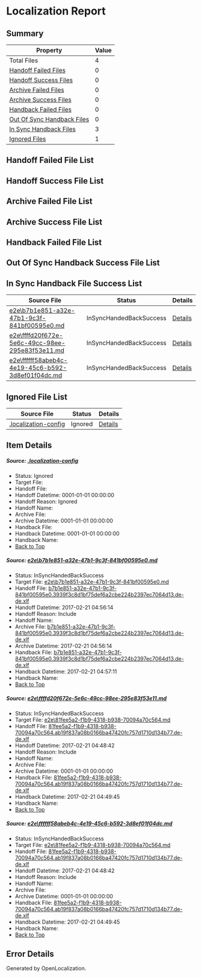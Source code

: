 # <a name='report-top'></a> Localization Report

## Summary
 Property | Value 
 -------- | ----- 
 Total Files | 4
[ Handoff Failed Files ](#handoff-failed-list)| 0
[ Handoff Success Files ](#handoff-success-list)| 0
[ Archive Failed Files ](#archive-failed-list)| 0
[ Archive Success Files ](#archive-success-list)| 0
[ Handback Failed Files ](#handback-failed-list)| 0
[ Out Of Sync Handback Files ](#outofsync-handback-success-list)| 0
[ In Sync Handback Files ](#insync-handback-success-list)| 3
[ Ignored Files ](#ignored-list)| 1

## <a name='handoff-failed-list'></a> Handoff Failed File List

## <a name='handoff-success-list'></a> Handoff Success File List

## <a name='archive-failed-list'></a> Archive Failed File List

## <a name='archive-success-list'></a> Archive Success File List

## <a name='handback-failed-list'></a> Handback Failed File List

## <a name='outofsync-handback-success-list'></a> Out Of Sync Handback Success File List

## <a name='insync-handback-success-list'></a> In Sync Handback File Success List
 Source File | Status | Details 
 ----------- | ------ | ------- 
 [e2e\b7b1e851-a32e-47b1-9c3f-841bf00595e0.md](https://github.com/OpenLocalizationTestOrg/ol-test4/blob/3c6435669bbe22d731a3c108ffa0befa75d1bb30/e2e/b7b1e851-a32e-47b1-9c3f-841bf00595e0.md) | InSyncHandedBackSuccess | [Details](#81ed3b06aaf72a98296d9961409d09cdd19c13501)
 [e2e\ffffd20f672e-5e6c-49cc-98ee-295e83f53e11.md](https://github.com/OpenLocalizationTestOrg/ol-test4/blob/5410a325da766eb8e98c7a977911f7c65626d205/e2e/ffffd20f672e-5e6c-49cc-98ee-295e83f53e11.md) | InSyncHandedBackSuccess | [Details](#970a030b13038ea31582342063074b3c617d1bdc2)
 [e2e\ffffff58abeb4c-4e19-45c6-b592-3d8ef01f04dc.md](https://github.com/OpenLocalizationTestOrg/ol-test4/blob/3c6435669bbe22d731a3c108ffa0befa75d1bb30/e2e/ffffff58abeb4c-4e19-45c6-b592-3d8ef01f04dc.md) | InSyncHandedBackSuccess | [Details](#970a030b13038ea31582342063074b3c617d1bdc3)

## <a name='ignored-list'></a> Ignored File List
 Source File | Status | Details 
 ----------- | ------ | ------- 
 [.localization-config](https://github.com/OpenLocalizationTestOrg/ol-test4/blob/3c6435669bbe22d731a3c108ffa0befa75d1bb30/.localization-config) | Ignored | [Details](#cb0632cf59c1387fc1742bfb9fa3c47f87e2e5c90)

## Item Details
##### <a name='cb0632cf59c1387fc1742bfb9fa3c47f87e2e5c90'></a> Source: [.localization-config](https://github.com/OpenLocalizationTestOrg/ol-test4/blob/3c6435669bbe22d731a3c108ffa0befa75d1bb30/.localization-config)
* Status: Ignored
* Target File: 
* Handoff File: 
* Handoff Datetime: 0001-01-01 00:00:00
* Handoff Reason: Ignored
* Handoff Name: 
* Archive File: 
* Archive Datetime: 0001-01-01 00:00:00
* Handback File: 
* Handback Datetime: 0001-01-01 00:00:00
* Handback Name: 
* [Back to Top](#report-top)

##### <a name='81ed3b06aaf72a98296d9961409d09cdd19c13501'></a> Source: [e2e\b7b1e851-a32e-47b1-9c3f-841bf00595e0.md](https://github.com/OpenLocalizationTestOrg/ol-test4/blob/3c6435669bbe22d731a3c108ffa0befa75d1bb30/e2e/b7b1e851-a32e-47b1-9c3f-841bf00595e0.md)
* Status: InSyncHandedBackSuccess
* Target File: [e2e\b7b1e851-a32e-47b1-9c3f-841bf00595e0.md](https://github.com/OpenLocalizationTestOrg/ol-test4-dede/blob/88400c6778f3cfd86c52610d62c9cb2dea058fa3/e2e/b7b1e851-a32e-47b1-9c3f-841bf00595e0.md)
* Handoff File: [b7b1e851-a32e-47b1-9c3f-841bf00595e0.3939f3c8d1bf75def6a2cbe224b2397ec7064d13.de-de.xlf](https://github.com/OpenLocalizationTestOrg/ol-test4-handoff/blob/5a21ed032384e5ad166225aeac7d016c7daa692f/ol-handoff/OpenLocalizationTestOrg/ol-test4-dede/xinjiang/ht/b7b1e851-a32e-47b1-9c3f-841bf00595e0.3939f3c8d1bf75def6a2cbe224b2397ec7064d13.de-de.xlf)
* Handoff Datetime: 2017-02-21 04:56:14
* Handoff Reason: Include
* Handoff Name: 
* Archive File: [b7b1e851-a32e-47b1-9c3f-841bf00595e0.3939f3c8d1bf75def6a2cbe224b2397ec7064d13.de-de.xlf](https://github.com/OpenLocalizationTestOrg/ol-test4-handoff/blob/e49175b9d7b586c9530c857d4caacdf8427587fe/ol-archive/OpenLocalizationTestOrg/ol-test4-dede/xinjiang/ht/b7b1e851-a32e-47b1-9c3f-841bf00595e0.3939f3c8d1bf75def6a2cbe224b2397ec7064d13.de-de.xlf)
* Archive Datetime: 2017-02-21 04:56:14
* Handback File: [b7b1e851-a32e-47b1-9c3f-841bf00595e0.3939f3c8d1bf75def6a2cbe224b2397ec7064d13.de-de.xlf](https://github.com/OpenLocalizationTestOrg/ol-test4-handback/blob/60983a32da3e7d598a1b54f5ab416c10a4e438bd/ol-handback/OpenLocalizationTestOrg/ol-test4-dede/xinjiang/ht/b7b1e851-a32e-47b1-9c3f-841bf00595e0.3939f3c8d1bf75def6a2cbe224b2397ec7064d13.de-de.xlf)
* Handback Datetime: 2017-02-21 04:57:11
* Handback Name: 
* [Back to Top](#report-top)

##### <a name='970a030b13038ea31582342063074b3c617d1bdc2'></a> Source: [e2e\ffffd20f672e-5e6c-49cc-98ee-295e83f53e11.md](https://github.com/OpenLocalizationTestOrg/ol-test4/blob/5410a325da766eb8e98c7a977911f7c65626d205/e2e/ffffd20f672e-5e6c-49cc-98ee-295e83f53e11.md)
* Status: InSyncHandedBackSuccess
* Target File: [e2e\81fee5a2-f1b9-4318-b938-70094a70c564.md](https://github.com/OpenLocalizationTestOrg/ol-test4-dede/blob/c3bde7029989d05f826ede1f4e74cd8c494d70db/e2e/81fee5a2-f1b9-4318-b938-70094a70c564.md)
* Handoff File: [81fee5a2-f1b9-4318-b938-70094a70c564.ab19f837a08b0166ba47420fc757d1710d134b77.de-de.xlf](https://github.com/OpenLocalizationTestOrg/ol-test4-handoff/blob/4fe8c43c692fb1f1c921f2b2f66b93d13cce9032/ol-handoff/OpenLocalizationTestOrg/ol-test4-dede/xinjiang/ht/81fee5a2-f1b9-4318-b938-70094a70c564.ab19f837a08b0166ba47420fc757d1710d134b77.de-de.xlf)
* Handoff Datetime: 2017-02-21 04:48:42
* Handoff Reason: Include
* Handoff Name: 
* Archive File: 
* Archive Datetime: 0001-01-01 00:00:00
* Handback File: [81fee5a2-f1b9-4318-b938-70094a70c564.ab19f837a08b0166ba47420fc757d1710d134b77.de-de.xlf](https://github.com/OpenLocalizationTestOrg/ol-test4-handback/blob/fc8ca79d7f55bafc6b6be3e69a3322397b957ad0/ol-handback/OpenLocalizationTestOrg/ol-test4-dede/xinjiang/ht/81fee5a2-f1b9-4318-b938-70094a70c564.ab19f837a08b0166ba47420fc757d1710d134b77.de-de.xlf)
* Handback Datetime: 2017-02-21 04:49:45
* Handback Name: 
* [Back to Top](#report-top)

##### <a name='970a030b13038ea31582342063074b3c617d1bdc3'></a> Source: [e2e\ffffff58abeb4c-4e19-45c6-b592-3d8ef01f04dc.md](https://github.com/OpenLocalizationTestOrg/ol-test4/blob/3c6435669bbe22d731a3c108ffa0befa75d1bb30/e2e/ffffff58abeb4c-4e19-45c6-b592-3d8ef01f04dc.md)
* Status: InSyncHandedBackSuccess
* Target File: [e2e\81fee5a2-f1b9-4318-b938-70094a70c564.md](https://github.com/OpenLocalizationTestOrg/ol-test4-dede/blob/c3bde7029989d05f826ede1f4e74cd8c494d70db/e2e/81fee5a2-f1b9-4318-b938-70094a70c564.md)
* Handoff File: [81fee5a2-f1b9-4318-b938-70094a70c564.ab19f837a08b0166ba47420fc757d1710d134b77.de-de.xlf](https://github.com/OpenLocalizationTestOrg/ol-test4-handoff/blob/4fe8c43c692fb1f1c921f2b2f66b93d13cce9032/ol-handoff/OpenLocalizationTestOrg/ol-test4-dede/xinjiang/ht/81fee5a2-f1b9-4318-b938-70094a70c564.ab19f837a08b0166ba47420fc757d1710d134b77.de-de.xlf)
* Handoff Datetime: 2017-02-21 04:48:42
* Handoff Reason: Include
* Handoff Name: 
* Archive File: 
* Archive Datetime: 0001-01-01 00:00:00
* Handback File: [81fee5a2-f1b9-4318-b938-70094a70c564.ab19f837a08b0166ba47420fc757d1710d134b77.de-de.xlf](https://github.com/OpenLocalizationTestOrg/ol-test4-handback/blob/fc8ca79d7f55bafc6b6be3e69a3322397b957ad0/ol-handback/OpenLocalizationTestOrg/ol-test4-dede/xinjiang/ht/81fee5a2-f1b9-4318-b938-70094a70c564.ab19f837a08b0166ba47420fc757d1710d134b77.de-de.xlf)
* Handback Datetime: 2017-02-21 04:49:45
* Handback Name: 
* [Back to Top](#report-top)


## Error Details

Generated by OpenLocalization.
